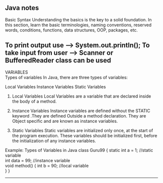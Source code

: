 
Java notes
--------------------------------------------------------------------------------------------------------------------------
Basic Syntax
Understanding the basics is the key to a solid foundation. In this section, learn the basic terminologies, naming conventions, reserved words, conditions, functions, data structures, OOP, packages, etc.

To print output use —> System.out.println();
To take input from user —> Scanner or BufferedReader class can be used
---------------------------------------------------------------------------
VARIABLES  
Types of variables
In Java, there are three types of variables:

Local Variables
Instance Variables
Static Variables
1) Local Variables
Local Variables are a variable that are declared inside the body of a method.

2) Instance Variables
Instance variables are defined without the STATIC keyword .They are defined Outside a method declaration. They are Object specific and are known as instance variables.

3) Static Variables
Static variables are initialized only once, at the start of the program execution. These variables should be initialized first, before the initialization of any instance variables.

Example: Types of Variables in Java
class Guru99 {
    static int a = 1; //static variable  
    int data = 99; //instance variable  
    void method() {
        int b = 90; //local variable  
    }
}

--------------------------------------------------------------------------------------------------------------------------
